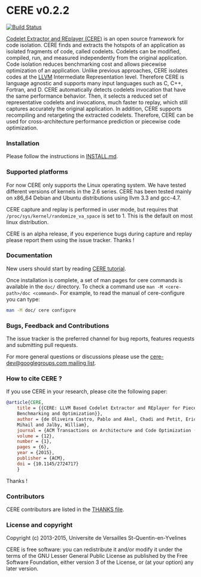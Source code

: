 # CERE v0.2.2

[![Build Status](https://travis-ci.org/benchmark-subsetting/cere.svg?branch=master)](https://travis-ci.org/benchmark-subsetting/cere)

[Codelet Extractor and REplayer
(CERE)](https://benchmark-subsetting.github.io/cere/) is an open source framework
for code isolation. CERE finds and extracts the hotspots of an application as
isolated fragments of code, called codelets. Codelets can be modified, compiled,
run, and measured independently from the original application. Code isolation
reduces benchmarking cost and allows piecewise optimization of an
application. Unlike previous approaches, CERE isolates codes at the
[LLVM](http://llvm.org) Intermediate Representation level. Therefore CERE is
language agnostic and supports many input languages such as C, C++, Fortran, and
D. CERE automatically detects codelets invocation that have the same performance
behavior. Then, it selects a reduced set of representative codelets and
invocations, much faster to replay, which still captures accurately the original
application. In addition, CERE supports recompiling and retargeting the extracted
codelets. Therefore, CERE can be used for cross-architecture performance
prediction or piecewise code optimization.

### Installation

Please follow the instructions in
[INSTALL.md](https://github.com/benchmark-subsetting/cere/blob/master/INSTALL.md).

### Supported platforms

For now CERE only supports the Linux operating system. We have tested different
versions of kernels in the 2.6 series. CERE has been tested mainly on x86_64
Debian and Ubuntu distributions using llvm 3.3 and gcc-4.7.

CERE capture and replay is performed in user mode, but requires that
`/proc/sys/kernel/randomize_va_space` is set to 1. This is the default on most
linux distribution.

CERE is an alpha release, if you experience bugs during capture and
replay please report them using the issue tracker. Thanks !

### Documentation

New users should start by reading [CERE
tutorial](https://github.com/benchmark-subsetting/cere/blob/master/doc/cere-tutorial.1.md).

Once installation is complete, a set of man pages for cere commands is available
in the `doc/` directory. To check a command use `man -M <cere-path>/doc
<command>`. For example, to read the manual of cere-configure you can type:

```bash
man -M doc/ cere configure
```


### Bugs, Feedback and Contributions

The issue tracker is the preferred channel for bug reports, features requests and
submitting pull requests.

For more general questions or discussions please use the
[cere-dev@googlegroups.com mailing
list](https://groups.google.com/forum/#!forum/cere-dev).


### How to cite CERE ?

If you use CERE in your research, please cite the following paper:

```bibtex
@article{CERE,
    title = {{CERE: LLVM Based Codelet Extractor and REplayer for Piecewise
    Benchmarking and Optimization}},
    author = {de Oliveira Castro, Pablo and Akel, Chadi and Petit, Eric and Popov,
    Mihail and Jalby, William},
    journal = {ACM Transactions on Architecture and Code Optimization (TACO)},
    volume = {12},
    number = {1},
    pages = {6},
    year = {2015},
    publisher = {ACM},
    doi = {10.1145/2724717}
    }
```

Thanks !

### Contributors

CERE contributors are listed in the [THANKS
file](https://github.com/benchmark-subsetting/cere/blob/master/THANKS).

### License and copyright

Copyright (c) 2013-2015, Universite de Versailles St-Quentin-en-Yvelines

CERE is free software: you can redistribute it and/or modify it under the terms of
the GNU Lesser General Public License as published by the Free Software
Foundation, either version 3 of the License, or (at your option) any later
version.
